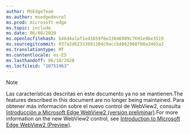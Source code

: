 ```yaml
---
author: MSEdgeTeam
ms.author: msedgedevrel
ms.prod: microsoft-edge
ms.topic: include
ms.date: 06/08/2020
ms.openlocfilehash: b46d4a1af1ed1659f6e23846989c7691e9be3519
ms.sourcegitcommit: 037a2d62333691104c9accb4862968f80a3465a2
ms.translationtype: MT
ms.contentlocale: es-ES
ms.lasthandoff: 06/18/2020
ms.locfileid: "10751963"
---
```

> [!NOTE]
> <span data-ttu-id="e840c-101">Las características descritas en este documento ya no se mantienen.</span><span class="sxs-lookup"><span data-stu-id="e840c-101">The features described in this document are no longer being maintained.</span></span> <span data-ttu-id="e840c-102">Para obtener más información sobre el nuevo control de WebView2, consulta [Introducción a Microsoft Edge WebView2 (versión preliminar)][MicrosoftEdgeWebview2Index].</span><span class="sxs-lookup"><span data-stu-id="e840c-102">For more information on the new WebView2 control, see [Introduction to Microsoft Edge WebView2 (Preview)][MicrosoftEdgeWebview2Index].</span></span>  

<!-- image links -->  

<!-- links -->  

[MicrosoftEdgeWebview2Index]: /microsoft-edge/webview2/index "Microsoft Edge (cromo) WebView2 (versión preliminar)"
